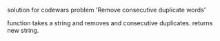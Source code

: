 solution for codewars problem 'Remove consecutive duplicate words'

function takes a string and removes and consecutive duplicates. returns new string.